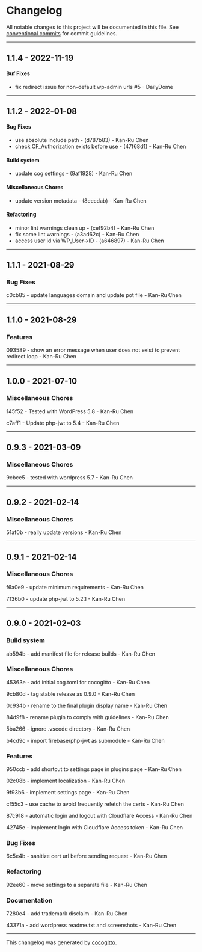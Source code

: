 # Changelog
All notable changes to this project will be documented in this file. See [conventional commits](https://www.conventionalcommits.org/) for commit guidelines.

- - -
## 1.1.4 - 2022-11-19
#### Buf Fixes
- fix redirect issue for non-default wp-admin urls #5 - DailyDome

- - -
## 1.1.2 - 2022-01-08
#### Bug Fixes
- use absolute include path - (d787b83) - Kan-Ru Chen
- check CF_Authorization exists before use - (47f68d1) - Kan-Ru Chen
#### Build system
- update cog settings - (9af1928) - Kan-Ru Chen
#### Miscellaneous Chores
- update version metadata - (8eecdab) - Kan-Ru Chen
#### Refactoring
- minor lint warnings clean up - (cef92b4) - Kan-Ru Chen
- fix some lint warnings - (a3ad62c) - Kan-Ru Chen
- access user id via WP_User->ID - (a646897) - Kan-Ru Chen

- - -

## 1.1.1 - 2021-08-29


### Bug Fixes

c0cb85 - update languages domain and update pot file - Kan-Ru Chen


- - -
## 1.1.0 - 2021-08-29


### Features

093589 - show an error message when user does not exist to prevent redirect loop - Kan-Ru Chen


- - -
## 1.0.0 - 2021-07-10


### Miscellaneous Chores

145f52 - Tested with WordPress 5.8 - Kan-Ru Chen

c7aff1 - Update php-jwt to 5.4 - Kan-Ru Chen


- - -
## 0.9.3 - 2021-03-09


### Miscellaneous Chores

9cbce5 - tested with wordpress 5.7 - Kan-Ru Chen


- - -
## 0.9.2 - 2021-02-14


### Miscellaneous Chores

51af0b - really update versions - Kan-Ru Chen


- - -
## 0.9.1 - 2021-02-14


### Miscellaneous Chores

f6a0e9 - update minimum requirements - Kan-Ru Chen

7136b0 - update php-jwt to 5.2.1 - Kan-Ru Chen


- - -
## 0.9.0 - 2021-02-03


### Build system

ab594b - add manifest file for release builds - Kan-Ru Chen


### Miscellaneous Chores

45363e - add initial cog.toml for cocogitto - Kan-Ru Chen

9cb80d - tag stable release as 0.9.0 - Kan-Ru Chen

0c934b - rename to the final plugin display name - Kan-Ru Chen

84d9f8 - rename plugin to comply with guidelines - Kan-Ru Chen

5ba266 - ignore .vscode directory - Kan-Ru Chen

b4cd9c - import firebase/php-jwt as submodule - Kan-Ru Chen


### Features

950ccb - add shortcut to settings page in plugins page - Kan-Ru Chen

02c08b - implement localization - Kan-Ru Chen

9f93b6 - implement settings page - Kan-Ru Chen

cf55c3 - use cache to avoid frequently refetch the certs - Kan-Ru Chen

87c918 - automatic login and logout with Cloudflare Access - Kan-Ru Chen

42745e - Implement login with Cloudflare Access token - Kan-Ru Chen


### Bug Fixes

6c5e4b - sanitize cert url before sending request - Kan-Ru Chen


### Refactoring

92ee60 - move settings to a separate file - Kan-Ru Chen


### Documentation

7280e4 - add trademark disclaim - Kan-Ru Chen

43371a - add wordpress readme.txt and screenshots - Kan-Ru Chen


- - -

This changelog was generated by [cocogitto](https://github.com/oknozor/cocogitto).
